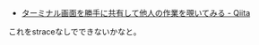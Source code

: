 - [ターミナル画面を勝手に共有して他人の作業を覗いてみる - Qiita](https://qiita.com/nashiox/items/f9b026b7433fcf984d45 "ターミナル画面を勝手に共有して他人の作業を覗いてみる - Qiita")

これをstraceなしでできないかなと。


